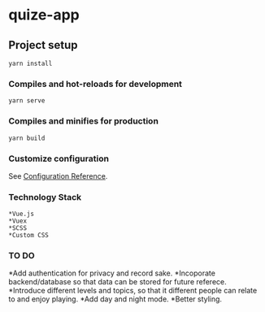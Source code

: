 # quize-app

## Project setup
```
yarn install
```

### Compiles and hot-reloads for development
```
yarn serve
```

### Compiles and minifies for production
```
yarn build
```

### Customize configuration
See [Configuration Reference](https://cli.vuejs.org/config/).

### Technology Stack
```
*Vue.js
*Vuex
*SCSS
*Custom CSS
``` 

### TO DO
*Add authentication for privacy and record sake.
*Incoporate backend/database so that data can be stored for future referece.
*Introduce different levels and topics, so that it different people can relate to and enjoy playing.
*Add day and night mode.
*Better styling.